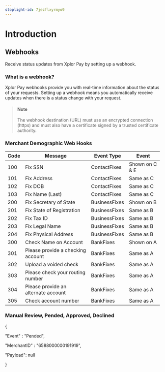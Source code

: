 ```yaml
---
stoplight-id: 7jezflxyrmyo9
---
```


# Introduction


## Webhooks

Receive status updates from Xplor Pay by setting up a webhook.

### What is a webhook?
Xplor Pay webhooks provide you with real-time information about the status of your requests. Setting up a webhook means you automatically receive updates when there is a status change with your request.

<!-- theme: info -->

> #### Note
>
> The webhook destination (URL) must use an encrypted connection (https) and must also have a certificate signed by a trusted certificate authority.


### Merchant Demographic Web Hooks



| **Code**  | **Message**  | **Event Type** | **Event** |
|  --- |  --- |  --- |  --- |
| 100 | Fix SSN | ContactFixes | Shown on C &amp; E |
| 101 | Fix Address | ContactFixes | Same as C |
| 102 | Fix DOB | ContactFixes | Same as C |
| 103 | Fix Name (Last) | ContactFixes | Same as C |
| 200 | Fix Secretary of State | BusinessFixes | Shown on B |
| 201 | Fix State of Registration | BusinessFixes | Same as B |
| 202 | Fix Tax ID | BusinessFixes | Same as B |
| 203 | Fix Legal Name | BusinessFixes | Same as B |
| 204 | Fix Physical Address | BusinessFixes | Same as B |
| 300 | Check Name on Account | BankFixes | Shown on A |
| 301 | Please provide a checking account | BankFixes | Same as A |
| 302 | Upload a voided check | BankFixes | Same as A |
| 303 | Please check your routing number | BankFixes | Same as A |
| 304 | Please provide an alternate account | BankFixes | Same as A |
| 305 | Check account number | BankFixes | Same as A |



### Manual Review, Pended, Approved, Declined

{
 
 &quot;Event&quot; : &quot;Pended&quot;,

 &quot;MerchantID&quot; : &quot;6588000000191919&quot;,
 
 &quot;Payload&quot;: null
 
 }

